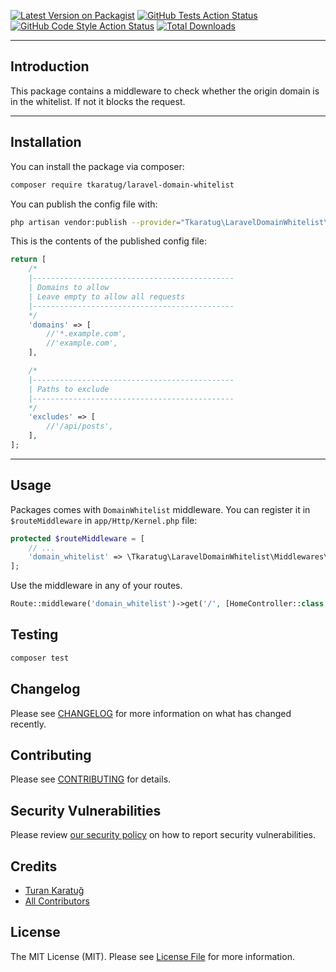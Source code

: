 [![Latest Version on Packagist](https://img.shields.io/packagist/v/tkaratug/laravel-domain-whitelist.svg?style=flat-square)](https://packagist.org/packages/tkaratug/laravel-domain-whitelist)
[![GitHub Tests Action Status](https://img.shields.io/github/workflow/status/tkaratug/laravel-domain-whitelist/run-tests?label=tests)](https://github.com/tkaratug/laravel-domain-whitelist/actions?query=workflow%3Arun-tests+branch%3Amain)
[![GitHub Code Style Action Status](https://img.shields.io/github/workflow/status/tkaratug/laravel-domain-whitelist/Check%20&%20fix%20styling?label=code%20style)](https://github.com/tkaratug/laravel-domain-whitelist/actions?query=workflow%3A"Check+%26+fix+styling"+branch%3Amain)
[![Total Downloads](https://img.shields.io/packagist/dt/tkaratug/laravel-domain-whitelist.svg?style=flat-square)](https://packagist.org/packages/tkaratug/laravel-domain-whitelist)

---
## Introduction
This package contains a middleware to check whether the origin domain is in the whitelist. If not it blocks the request.

---
## Installation

You can install the package via composer:

```bash
composer require tkaratug/laravel-domain-whitelist
```

You can publish the config file with:
```bash
php artisan vendor:publish --provider="Tkaratug\LaravelDomainWhitelist\LaravelDomainWhitelistServiceProvider" --tag="domain-whitelist-config"
```

This is the contents of the published config file:

```php
return [
    /*
    |---------------------------------------------
    | Domains to allow
    | Leave empty to allow all requests
    |---------------------------------------------
    */
    'domains' => [
        //'*.example.com',
        //'example.com',
    ],

    /*
    |---------------------------------------------
    | Paths to exclude
    |---------------------------------------------
    */
    'excludes' => [
        //'/api/posts',
    ],
];
```
---
## Usage
Packages comes with `DomainWhitelist` middleware. You can register it in `$routeMiddleware` in `app/Http/Kernel.php` file:

```php
protected $routeMiddleware = [
    // ...
    'domain_whitelist' => \Tkaratug\LaravelDomainWhitelist\Middlewares\DomainWhitelist::class,
];
```

Use the middleware in any of your routes.
```php
Route::middleware('domain_whitelist')->get('/', [HomeController::class, 'index']);
```

## Testing

```bash
composer test
```

## Changelog

Please see [CHANGELOG](CHANGELOG.md) for more information on what has changed recently.

## Contributing

Please see [CONTRIBUTING](.github/CONTRIBUTING.md) for details.

## Security Vulnerabilities

Please review [our security policy](../../security/policy) on how to report security vulnerabilities.

## Credits

- [Turan Karatuğ](https://github.com/tkaratug)
- [All Contributors](../../contributors)

## License

The MIT License (MIT). Please see [License File](LICENSE.md) for more information.
